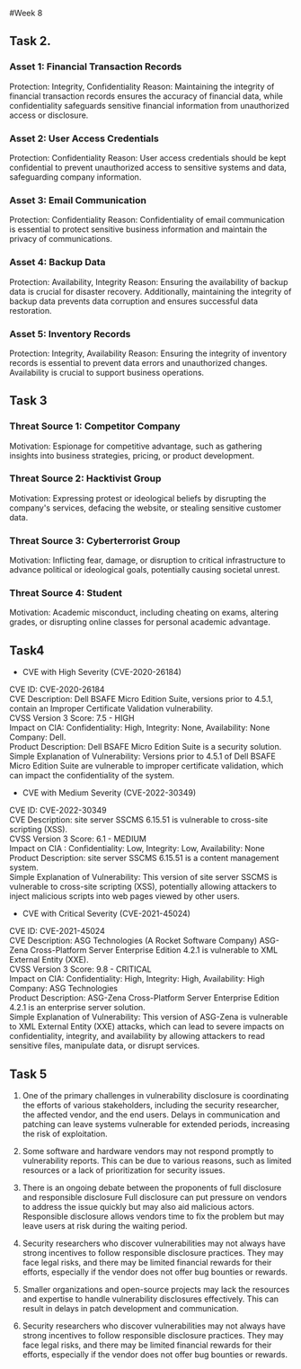#Week 8

## Task 2.

### Asset 1: Financial Transaction Records

Protection: Integrity, Confidentiality
Reason: Maintaining the integrity of financial transaction records ensures the accuracy of financial data, while confidentiality safeguards sensitive financial information from unauthorized access or disclosure.

### Asset 2: User Access Credentials 

Protection: Confidentiality
Reason: User access credentials should be kept confidential to prevent unauthorized access to sensitive systems and data, safeguarding company information.

### Asset 3: Email Communication

Protection: Confidentiality
Reason: Confidentiality of email communication is essential to protect sensitive business information and maintain the privacy of communications.

### Asset 4: Backup Data

Protection: Availability, Integrity
Reason: Ensuring the availability of backup data is crucial for disaster recovery. Additionally, maintaining the integrity of backup data prevents data corruption and ensures successful data restoration.

### Asset 5: Inventory Records

Protection: Integrity, Availability
Reason: Ensuring the integrity of inventory records is essential to prevent data errors and unauthorized changes. Availability is crucial to support business operations.


## Task 3

### Threat Source 1: Competitor Company

Motivation: Espionage for competitive advantage, such as gathering insights into business strategies, pricing, or product development.


### Threat Source 2: Hacktivist Group

Motivation: Expressing protest or ideological beliefs by disrupting the company's services, defacing the website, or stealing sensitive customer data.


### Threat Source 3: Cyberterrorist Group

Motivation: Inflicting fear, damage, or disruption to critical infrastructure to advance political or ideological goals, potentially causing societal unrest.


### Threat Source 4: Student

Motivation: Academic misconduct, including cheating on exams, altering grades, or disrupting online classes for personal academic advantage.

## Task4
- CVE with High Severity (CVE-2020-26184)

CVE ID: CVE-2020-26184 <br>
CVE Description: Dell BSAFE Micro Edition Suite, versions prior to 4.5.1, contain an Improper Certificate Validation vulnerability. <br>
CVSS Version 3 Score: 7.5 - HIGH <br>
Impact on CIA: Confidentiality: High, Integrity: None, Availability: None <br>
Company: Dell. <br>
Product Description: Dell BSAFE Micro Edition Suite is a security solution. <br>
Simple Explanation of Vulnerability: Versions prior to 4.5.1 of Dell BSAFE Micro Edition Suite are vulnerable to improper certificate validation, which can impact the confidentiality of the system. <br>

- CVE with Medium Severity (CVE-2022-30349)

CVE ID: CVE-2022-30349 <br>
CVE Description: site server SSCMS 6.15.51 is vulnerable to cross-site scripting (XSS). <br>
CVSS Version 3 Score: 6.1 - MEDIUM <br>
Impact on CIA : Confidentiality: Low, Integrity: Low, Availability: None <br>
Product Description: site server SSCMS 6.15.51 is a content management system. <br>
Simple Explanation of Vulnerability: This version of site server SSCMS is vulnerable to cross-site scripting (XSS), potentially allowing attackers to inject malicious scripts into web pages viewed by other users. <br>


- CVE with Critical Severity (CVE-2021-45024)

CVE ID: CVE-2021-45024 <br>
CVE Description: ASG Technologies (A Rocket Software Company) ASG-Zena Cross-Platform Server Enterprise Edition 4.2.1 is vulnerable to XML External Entity (XXE). <br>
CVSS Version 3 Score: 9.8 - CRITICAL <br>
Impact on CIA: Confidentiality: High, Integrity: High, Availability: High <br>
Company: ASG Technologies <br>
Product Description: ASG-Zena Cross-Platform Server Enterprise Edition 4.2.1 is an enterprise server solution. <br>
Simple Explanation of Vulnerability: This version of ASG-Zena is vulnerable to XML External Entity (XXE) attacks, which can lead to severe impacts on confidentiality, integrity, and availability by allowing attackers to read sensitive files, manipulate data, or disrupt services.<br>

## Task 5

1. One of the primary challenges in vulnerability disclosure is coordinating the efforts of various stakeholders, including the security researcher, the affected vendor, and the end users. Delays in communication and patching can leave systems vulnerable for extended periods, increasing the risk of exploitation.

2. Some software and hardware vendors may not respond promptly to vulnerability reports. This can be due to various reasons, such as limited resources or a lack of prioritization for security issues. 

3. There is an ongoing debate between the proponents of full disclosure and responsible disclosure Full disclosure can put pressure on vendors to address the issue quickly but may also aid malicious actors. Responsible disclosure allows vendors time to fix the problem but may leave users at risk during the waiting period.

5. Security researchers who discover vulnerabilities may not always have strong incentives to follow responsible disclosure practices. They may face legal risks, and there may be limited financial rewards for their efforts, especially if the vendor does not offer bug bounties or rewards.

4. Smaller organizations and open-source projects may lack the resources and expertise to handle vulnerability disclosures effectively. This can result in delays in patch development and communication.

5. Security researchers who discover vulnerabilities may not always have strong incentives to follow responsible disclosure practices. They may face legal risks, and there may be limited financial rewards for their efforts, especially if the vendor does not offer bug bounties or rewards.
